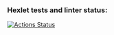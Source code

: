 ### Hexlet tests and linter status:
[![Actions Status](https://github.com/qqqrqq/frontend-project-lvl3/workflows/hexlet-check/badge.svg)](https://github.com/qqqrqq/frontend-project-lvl3/actions)
